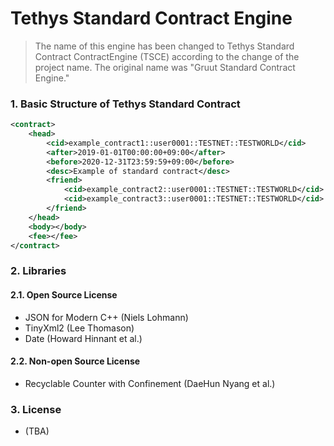 # Tethys Standard Contract Engine

> The name of this engine has been changed to Tethys Standard Contract ContractEngine (TSCE) according to the change of the project name.
> The original name was "Gruut Standard Contract Engine."

### 1. Basic Structure of Tethys Standard Contract 

```xml
<contract>
    <head>
        <cid>example_contract1::user0001::TESTNET::TESTWORLD</cid>
        <after>2019-01-01T00:00:00+09:00</after>
        <before>2020-12-31T23:59:59+09:00</before>
        <desc>Example of standard contract</desc>
        <friend>
            <cid>example_contract2::user0001::TESTNET::TESTWORLD</cid>
            <cid>example_contract3::user0001::TESTNET::TESTWORLD</cid>
        </friend>
    </head>
    <body></body>
    <fee></fee>
</contract>
```

### 2. Libraries

#### 2.1. Open Source License
- JSON for Modern C++ (Niels Lohmann)
- TinyXml2 (Lee Thomason)
- Date (Howard Hinnant et al.)

#### 2.2. Non-open Source License
- Recyclable Counter with Confinement (DaeHun Nyang et al.)

### 3. License
- (TBA)